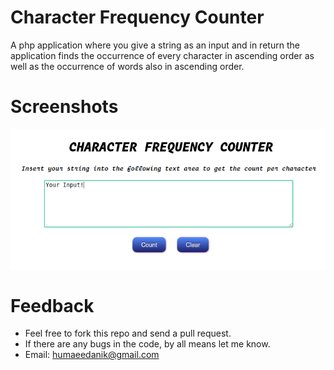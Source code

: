 Character Frequency Counter
========================
A php application where you give a string as an input and in return the application finds the occurrence of every character in ascending order as well as the occurrence of words also in ascending order.

Screenshots
========================
<img src="screenshots/Screenshot1.png" align="center">


Feedback
========================
* Feel free to fork this repo and send a pull request.
* If there are any bugs in the code, by all means let me know.
* Email: humaeedanik@gmail.com
